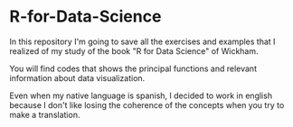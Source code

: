 # R-for-Data-Science
In this repository I'm going to save all the exercises and examples that I realized of my study of the book "R for Data Science" of Wickham.

You will find codes that shows the principal functions and relevant information about data visualization.

Even when my native language is spanish, I decided to work in english because I don't like losing the coherence of the concepts when you try to make a translation. 
